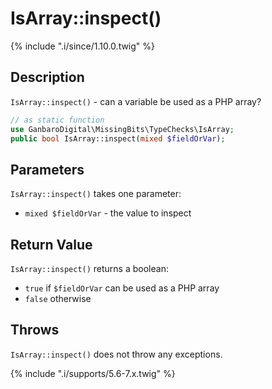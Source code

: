 # IsArray::inspect()

{% include ".i/since/1.10.0.twig" %}

## Description

`IsArray::inspect()` - can a variable be used as a PHP array?

```php
// as static function
use GanbaroDigital\MissingBits\TypeChecks\IsArray;
public bool IsArray::inspect(mixed $fieldOrVar);
```

## Parameters

`IsArray::inspect()` takes one parameter:

* `mixed $fieldOrVar` - the value to inspect

## Return Value

`IsArray::inspect()` returns a boolean:

* `true` if `$fieldOrVar` can be used as a PHP array
* `false` otherwise

## Throws

`IsArray::inspect()` does not throw any exceptions.

{% include ".i/supports/5.6-7.x.twig" %}
